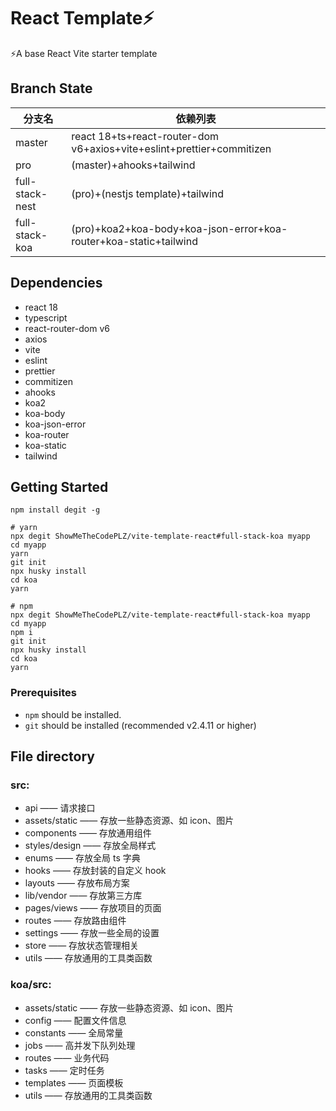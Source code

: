 # React Template⚡️

⚡️A base React Vite starter template

## Branch State

| 分支名          | 依赖列表                                                              |
| --------------- | --------------------------------------------------------------------- |
| master          | react 18+ts+react-router-dom v6+axios+vite+eslint+prettier+commitizen |
| pro             | (master)+ahooks+tailwind                                              |
| full-stack-nest | (pro)+(nestjs template)+tailwind                                      |
| full-stack-koa  | (pro)+koa2+koa-body+koa-json-error+koa-router+koa-static+tailwind     |

## Dependencies

- react 18
- typescript
- react-router-dom v6
- axios
- vite
- eslint
- prettier
- commitizen
- ahooks
- koa2
- koa-body
- koa-json-error
- koa-router
- koa-static
- tailwind

## Getting Started

```shell
npm install degit -g

# yarn
npx degit ShowMeTheCodePLZ/vite-template-react#full-stack-koa myapp
cd myapp
yarn
git init
npx husky install
cd koa
yarn

# npm
npx degit ShowMeTheCodePLZ/vite-template-react#full-stack-koa myapp
cd myapp
npm i
git init
npx husky install
cd koa
yarn

```

### Prerequisites

- `npm` should be installed.
- `git` should be installed (recommended v2.4.11 or higher)

## File directory

### src:

- api —— 请求接口
- assets/static —— 存放一些静态资源、如 icon、图片
- components —— 存放通用组件
- styles/design —— 存放全局样式
- enums —— 存放全局 ts 字典
- hooks —— 存放封装的自定义 hook
- layouts —— 存放布局方案
- lib/vendor —— 存放第三方库
- pages/views —— 存放项目的页面
- routes —— 存放路由组件
- settings —— 存放一些全局的设置
- store —— 存放状态管理相关
- utils —— 存放通用的工具类函数

### koa/src:

- assets/static —— 存放一些静态资源、如 icon、图片
- config —— 配置文件信息
- constants —— 全局常量
- jobs —— 高并发下队列处理
- routes —— 业务代码
- tasks —— 定时任务
- templates —— 页面模板
- utils —— 存放通用的工具类函数
